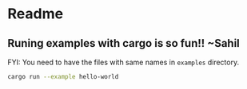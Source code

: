 # Readme

## Runing examples with cargo is so fun!! ~Sahil

FYI: You need to have the files with same names in `examples` directory.

```bash
cargo run --example hello-world
```

